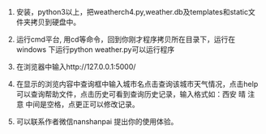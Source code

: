 1. 安装，python3以上，把weatherch4.py,weather.db及templates和static文件夹拷贝到硬盘中。

2. 运行cmd平台, 用cd等命令，回到你刚才程序拷贝所在目录下，运行在windows
   下运行python weather.py可以运行程序
        
  

3. 在浏览器中输入http://127.0.0.1:5000/
4. 在显示的浏览内容中查询框中输入城市名点击查询该城市天气情况，点击help可以查询帮助文件，点击历史可看到查询历史记录，输入格式如：西安 晴  注意 中间是空格，点更正可以修改记录。

4. 可以联系作者微信nanshanpai 提出你的使用体验。
